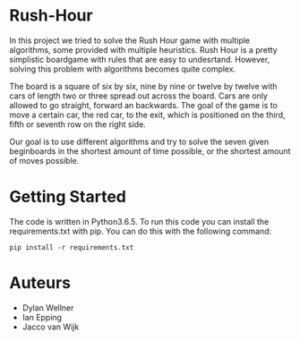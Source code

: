 # Rush-Hour
In this project we tried to solve the Rush Hour game with multiple algorithms, some provided with multiple heuristics. Rush Hour is a pretty simplistic boardgame with rules that are easy to undesrtand. However, solving this problem with algorithms becomes quite complex.

The board is a square of six by six, nine by nine or twelve by twelve with cars of length two or three spread out across the board. Cars are only allowed to go straight, forward an backwards. The goal of the game is to move a certain car, the red car, to the exit, which is positioned on the third, fifth or seventh row on the right side. 

Our goal is to use different algorithms and try to solve the seven given beginboards in the shortest amount of time possible, or the shortest amount of moves possible. 

# Getting Started
The code is written in Python3.6.5. To run this code you can install the requirements.txt with pip. You can do this with the following command:

``` pip install -r requirements.txt ```

# Auteurs
* Dylan Wellner
* Ian Epping
* Jacco van Wijk
